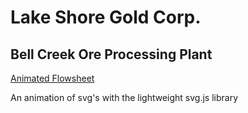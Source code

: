 # Lake Shore Gold Corp.
## Bell Creek Ore Processing Plant
[Animated Flowsheet](www.lsgold.com/bell-creek-ore-processing-plant)

An animation of svg's with the lightweight svg.js library

